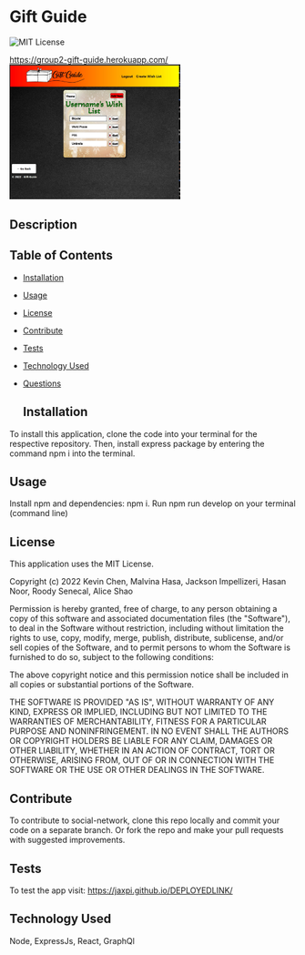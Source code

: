 # Gift Guide


![MIT License](https://img.shields.io/badge/License-MIT-yellow.svg "MIT badge")

https://group2-gift-guide.herokuapp.com/
<br><img src="./client/src/assets/images/mainscreenshot.jpg" style="width:300px; height auto;">


  ## Description



  ## Table of Contents

- [Installation](#installation)
- [Usage](#usage)
- [License](#license)
- [Contribute](#contribute)
- [Tests](#tests)
- [Technology Used](#technology-used)
- [Questions](#questions)

  ## Installation

To install this application, clone the code into your terminal for the respective repository. Then, install express package by entering the command npm i into the terminal. 

  ## Usage

Install npm and dependencies: npm i.
Run npm run develop on your terminal (command line)

  ## License

This application uses the MIT License.

Copyright (c) 2022 Kevin Chen, Malvina Hasa, Jackson Impellizeri, Hasan Noor, Roody Senecal, Alice Shao

Permission is hereby granted, free of charge, to any person obtaining a copy
of this software and associated documentation files (the "Software"), to deal
in the Software without restriction, including without limitation the rights
to use, copy, modify, merge, publish, distribute, sublicense, and/or sell
copies of the Software, and to permit persons to whom the Software is
furnished to do so, subject to the following conditions:

The above copyright notice and this permission notice shall be included in all
copies or substantial portions of the Software.

THE SOFTWARE IS PROVIDED "AS IS", WITHOUT WARRANTY OF ANY KIND, EXPRESS OR
IMPLIED, INCLUDING BUT NOT LIMITED TO THE WARRANTIES OF MERCHANTABILITY,
FITNESS FOR A PARTICULAR PURPOSE AND NONINFRINGEMENT. IN NO EVENT SHALL THE
AUTHORS OR COPYRIGHT HOLDERS BE LIABLE FOR ANY CLAIM, DAMAGES OR OTHER
LIABILITY, WHETHER IN AN ACTION OF CONTRACT, TORT OR OTHERWISE, ARISING FROM,
OUT OF OR IN CONNECTION WITH THE SOFTWARE OR THE USE OR OTHER DEALINGS IN THE
SOFTWARE.

  ## Contribute

To contribute to social-network, clone this repo locally and commit your code on a separate branch. Or fork the repo and make your pull requests with suggested improvements.

  ## Tests

To test the app visit: https://jaxpi.github.io/DEPLOYEDLINK/

  ## Technology Used

Node, ExpressJs, React, GraphQl